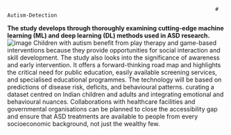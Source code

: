                                                                        # Autism-Detection
**The study develops through thoroughly examining cutting-edge machine learning (ML) and deep learning (DL) methods used in ASD research.**
![image](https://github.com/deeptiprasadd/Autism-Detection/assets/111698372/a1a3ad30-17c0-4701-af35-66d824ed2b44)
Children with autism benefit from play therapy and game-based interventions because they provide opportunities for social interaction and skill development. The study also looks into the significance of awareness and early intervention. It offers a forward-thinking road map and highlights the critical need for public education, easily available screening services, and specialised educational programmes. The technology will be based on predictions of disease risk, deficits, and behavioural patterns. curating a dataset centred on Indian children and adults and integrating emotional and behavioural nuances. Collaborations with healthcare facilities and governmental organisations can be planned to close the accessibility gap and ensure that ASD treatments are available to people from every socioeconomic background, not just the wealthy few.
